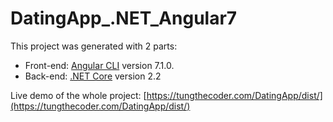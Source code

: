 # DatingApp_.NET_Angular7

This project was generated with 2 parts:
* Front-end: [Angular CLI](https://github.com/angular/angular-cli) version 7.1.0.
* Back-end: [.NET Core](https://github.com/dotnet/core) version 2.2

Live demo of the whole project: [https://tungthecoder.com/DatingApp/dist/](https://tungthecoder.com/DatingApp/dist/)